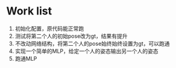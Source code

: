 # Work list
1. 初始化配置，原代码能正常跑
2. 测试将第二个人的初始pose改为gt，结果有提升
3. 不改动网络结构，将第二个人的pose始终始终设置为gt，可以跑通
4. 实现一个简单的MLP，给定一个人的姿态输出另一个人的姿态
5. 跑通MLP